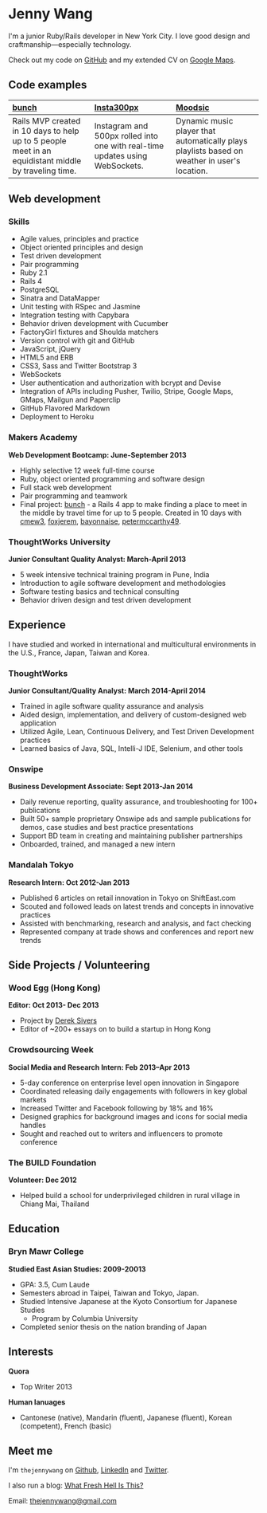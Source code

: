 Jenny Wang
=========

I'm a junior Ruby/Rails developer in New York City. I love good design and craftmanship—especially technology.

Check out my code on [GitHub] and my extended CV on [Google Maps].

Code examples
-------------

| [bunch] | [Insta300px] | [Moodsic] |
|:------- |:------------ |:--------- |
| Rails MVP created in 10 days to help up to 5 people meet in an equidistant middle by traveling time. | Instagram and 500px rolled into one with real-time updates using WebSockets. | Dynamic music player that automatically plays playlists based on weather in user's location. |


Web development
---------------


### Skills

  - Agile values, principles and practice
  - Object­ oriented principles and design
  - Test­ driven development
  - Pair programming
  - Ruby 2.1
  - Rails 4
  - PostgreSQL
  - Sinatra and DataMapper
  - Unit testing with RSpec and Jasmine
  - Integration testing with Capybara
  - Behavior driven development with Cucumber
  - FactoryGirl fixtures and Shoulda matchers
  - Version control with git and GitHub
  - JavaScript, jQuery
  - HTML5 and ERB
  - CSS3, Sass and Twitter Bootstrap 3
  - WebSockets
  - User authentication and authorization with bcrypt and Devise
  - Integration of APIs including Pusher, Twilio, Stripe, Google Maps, GMaps, Mailgun and Paperclip
  - GitHub Flavored Markdown
  - Deployment to Heroku

### Makers Academy
**Web Development Bootcamp: June-September 2013**

  - Highly selective 12 week full-time course
  - Ruby, object oriented programming and software design
  - Full stack web development
  - Pair programming and teamwork
  - Final project: [bunch] - a Rails 4 app to make finding a place to meet in the middle by travel time for up to 5 people. Created in 10 days with [cmew3], [foxjerem], [bayonnaise], [petermccarthy49].


### ThoughtWorks University
**Junior Consultant Quality Analyst: March-April 2013**

  - 5 week intensive technical training program in Pune, India
  - Introduction to agile software development and methodologies 
  - Software testing basics and technical consulting
  - Behavior driven design and test driven development


Experience
----------

I have studied and worked in international and multicultural environments in the U.S., France, Japan, Taiwan and Korea.

### ThoughtWorks
**Junior Consultant/Quality Analyst: March 2014-April 2014**

  - Trained in agile software quality assurance and analysis
  - Aided design, implementation, and delivery of custom-designed web application 
  - Utilized Agile, Lean, Continuous Delivery, and Test Driven Development practices
  - Learned basics of Java, SQL, Intelli-J IDE, Selenium, and other tools

### Onswipe
**Business Development Associate: Sept 2013-Jan 2014**

  - Daily revenue reporting, quality assurance, and troubleshooting for 100+ publications 
  - Built 50+ sample proprietary Onswipe ads and sample publications for demos, case studies and best practice presentations
  - Support BD team in creating and maintaining publisher partnerships
  - Onboarded, trained, and managed a new intern

### Mandalah Tokyo
**Research Intern: Oct 2012-Jan 2013**

  - Published 6 articles on retail innovation in Tokyo on ShiftEast.com
  - Scouted and followed leads on latest trends and concepts in innovative practices 
  - Assisted with benchmarking, research and analysis, and fact checking
  - Represented company at trade shows and conferences and report new trends


Side Projects / Volunteering
------------
### Wood Egg (Hong Kong)
**Editor: Oct 2013- Dec 2013**
  - Project by [Derek Sivers]
  - Editor of ~200+ essays on to build a startup in Hong Kong

### Crowdsourcing Week
**Social Media and Research Intern: Feb 2013–Apr 2013**
- 5-day conference on enterprise level open innovation in Singapore
- Coordinated releasing daily engagements with followers in key global markets 
- Increased Twitter and Facebook following by 18% and 16%
- Designed graphics for background images and icons for social media handles
- Sought and reached out to writers and influencers to promote conference

### The BUILD Foundation
**Volunteer: Dec 2012**
  - Helped build a school for underprivileged children in rural village in Chiang Mai, Thailand

Education
---------

### Bryn Mawr College
**Studied East Asian Studies: 2009-20013**

  - GPA: 3.5, Cum Laude
  - Semesters abroad in Taipei, Taiwan and Tokyo, Japan.
  - Studied Intensive Japanese at the Kyoto Consortium for Japanese Studies 
    - Program by Columbia University
  - Completed senior thesis on the nation branding of Japan

Interests
---------
**Quora**
  - Top Writer 2013

**Human lanuages**
  - Cantonese (native), Mandarin (fluent), Japanese (fluent), Korean (competent), French (basic)

Meet me
-------
I'm `thejennywang` on [Github], [LinkedIn] and [Twitter]. 

I also run a blog: [What Fresh Hell Is This?]

Email: [thejennywang@gmail.com]

  [Google Maps]: https://www.google.com/maps/d/viewer?mid=zE_PobdDAX6Q.kKQwzpJ9hJdk&msa=0

  [bunch]: https://github.com/thejennywang/bunch
  [Insta300px]: https://github.com/thejennywang/ma-insta300px
  [Moodsic]: https://github.com/thejennywang/ma-moodsic

  [Makers Academy]: http://www.makersacademy.com
  [cmew3]: htts://github.com/cmew3
  [foxjerem]: htts://github.com/foxjerem
  [bayonnaise]: htts://github.com/bayonnaise
  [petermccarthy49]: htts://github.com/petermccarthy49

  [Derek Sivers]: https://sivers.org/

  [thejennywang@gmail.com]: mailto:thejennywang@gmail.com
  [GitHub]: https://github.com/thejennywang
  [LinkedIn]: http://linkedin.com/in/thejennywang
  [Twitter]: http://twitter.com/almightyjenny
  [What Fresh Hell Is This?]: https://thealmightyjenny.com
